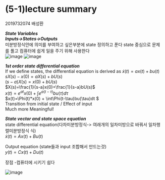 # (5-1)lecture summary 

2019732074 배성환  

___State Variables___  
___Inputs->States->Outputs___  
미분방정식안에 의미를 부여하고 싶은부분에 state 정의하고 푼다
state 중심으로 문제를 풀고 컴퓨터에 쉽게 일을 주기 위해 사용한다  
![image](https://github.com/seonghwan128/5weeks/assets/144310820/2cca2d6b-ca0a-45e8-abd5-d2564d775301)
![image](https://github.com/seonghwan128/5weeks/assets/144310820/9772d158-b26e-41b6-ae8a-d7189fcee060)  

___1st order state differential equation___  
If we define states, the differential equation is derived as
$\dot{x}(t) = ax(t) + bu(t)$  
$sX(s)-x(0)=aX(s)+bU(s)$  
$(s-a)X(s)=x(0)+bU(s)$  
$X(s)=\frac{1}{s-a}x(0)+\frac{1}{s-a}bU(s)$  
$x(t)=e^{at}x(0)+\int e^{a(t-\tau )}bu(\tau)d\tau$  
$x(t)=\Phi(t)*x(0) + \int\Phi(t-\tau)bu(\tau)dt $  
Transition from initial state / Effect of input  
Much more Meaningful!  



___State vector and state space equation___  
  state differential equation(다차미분방정식-> 여래개의 일차미방으로 바꿔서 일차행렬미분방정식
식)  
$\dot{x}(t) = Ax(t) + Bu(t)$

Output equation (state들과 input 조합해서 만드는것)  
$y(t) = Cx(t) + Du(t)$

장점 -컴퓨터에 시키기 쉽다  

![image](https://github.com/seonghwan128/5weeks/assets/144310820/a75c7781-a689-4494-b0c4-f4beffbdd383)

















